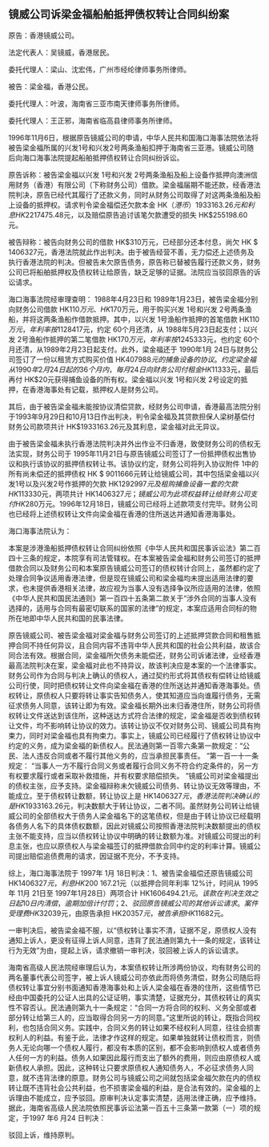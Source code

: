 ## 镜威公司诉梁金福船舶抵押债权转让合同纠纷案

原告：香港镜威公司。

法定代表人：吴镜威，香港居民。

委托代理人：梁山、沈宏伟，广州市经纶律师事务所律师。

被告：梁金福，香港公民。

委托代理人：叶波，海南省三亚市南天律师事务所律师。

委托代理人：王正邪，海南省临高县律师事务所律师。

1996年11月6日，根据原告镜威公司的申请，中华人民共和国海口海事法院依法将被告梁金福所属的兴发1号和兴发2号两条渔船扣押于海南省三亚港。镜威公司随后向海口海事法院提起船舶抵押债权转让合同纠纷诉讼。

原告诉称：被告梁金福以兴发 1号和兴发 2号两条渔船及船上设备作抵押向澳洲信用财务（香港）有限公司（下称财务公司）借款。梁金福届期不能还款，经香港法院判决，原告已经代其履行了还款义务，同时从财务公司取得了对这两条渔船及船上设备的抵押权。请求判令梁金福偿还欠款本金 HK$（港币）1933163.26元和利息 HK$2217475.48元，以及赔偿原告追讨该笔欠款遭受的损失 HK$255198.60元。

被告辩称：被告向财务公司的借款 HK$310万元，已经部分还本付息，尚欠 HK $ 1406327元，香港法院就此作出判决。由于被告经营不善，无力偿还上述债务及执行香港法院的判决。但被告未欠原告债务，原告称已替被告履行还款义务，财务公司已将船舶抵押权及债权转让给原告，缺乏足够的证据。法院应当驳回原告的诉讼请求。

海口海事法院经审理查明： 1988年4月23日和 1989年1月23日，被告梁金福分别向财务公司借款 HK$110万元、HK$170万元，用于购买兴发 1号和兴发 2号两条渔船，并将这两条渔船作借款抵押。其中，以兴发 1号渔船作抵押的首笔借款 HK$110万元，年利率按 11%计算，每月还 HK$28417元，约定 60个月还清，从 1988年5月23日起支付；以兴发 2号渔船作抵押的第二笔借款 HK$170万元，年利率按 12%计算，每月还 HK$45333元，也约定 60个月还清，从1989年2月23日起支付。此外，梁金福还于 1990年1月 24日与财务公司签订了一份以租赁方式购买价值 HK$407988元的捕鱼设备的协议。约定梁金福从 1990年 2月 24日起的36个月内，每月 24日向财务公司付租金 HK$11333元，最后再付 HK$20元获得捕鱼设备的所有权。梁金福以兴发 1号和兴发 2号设定的抵押，在香港海事处有记载，抵押权人是财务公司。

其后，由于被告梁金福未能按协议清偿贷款，经财务公司申请，香港最高法院分别于1993年9月29日和10月13日作出判决，判令梁金福及其贷款担保人梁树基偿付财务公司款项共计 HK$1933163.26元及其利息，梁金福对此无异议。

由于被告梁金福未执行香港法院判决并外出作业不归香港，致使财务公司的债权无法实现，财务公司于 1995年11月21日与原告镜威公司签订了一份抵押债权出售协议和执行该协议的抵押债权转让书。该协议约定，财务公司将列入协议附件 1中的所有尚未偿还的抵押债权 HK $ 9011666元转让给镜威公司，其中包括梁金福以兴发1号以及兴发2号作抵押的欠款 HK$1292997元及租购捕鱼设备一套的欠款 HK$113330元，两项共计 HK$1406327元；镜威公司为此项权益转让给财务公司支付 HK$280万元。1996年12月18日，镜威公司已经将上述款项支付完毕。财务公司也已经将上述债权转让文件向梁金福在香港的住所送达并通知香港海事处。

海口海事法院认为：

本案是涉港渔船抵押债权转让合同纠纷依照《中华人民共和国民事诉讼法》第二百四十三条的规定，本院享有司法管辖权。在本案被告梁金福和财务公司签订的抵押借款合同以及财务公司和本案原告镜威公司签订的债权转计合同上，虽然都约定了处理合同争议适用香港法律，但是现在镜威公司和梁金福均未提出适用法律的要求，也未提供香港相关法律，故应视为当事人没有选择争议所应适用的法律，依照《中华人民共和国民法通则》第一百四十五条第二款关于“涉外合同的当事人没有选择的，适用与合同有最密切联系的国家的法律”的规定，本案应适用合同标的物所在地即中华人民共和国的民事法律。

原告镜威公司、被告梁金福对梁金福与财务公司签订的上述抵押贷款合同和租售抵押合同不持任何异议，且合同内容不违背中华人民共和国的社会公共利益，故该合同合法有效。根据合同，梁金福所欠债务未能偿还，财务公司诉诸法律，业经香港最高法院判决在案，梁金福对此也不持异议，故该判决应是本案的一个法律事实。财务公司作为合同与判决上确认的债权人，通过契约形式将其债权有偿转让给镜威公司行使，同时把债权转让文件向梁金福在香港的住所送达并通知香港海事处。债权转让，原债权人只要将转让事实告知债务人，使其知道应当向谁履行债务，无需征求债务人同意，该转让即为有效。梁金福长期外出未归香港住所，财务公司将债权转让文件送达到该住所，这种送达方式符合法律的规定，梁金福是否收到债权转让文件，均不影响转让协议的效力。该转让协议不仅对财务公司、镜威公司具有拘束力，同时对梁金福也具有拘束力。事实上，镜威公司已经履行了债权转让协议中约定的义务，成为梁金福的新债权人。民法通则第一百零六条第一款规定：“公民、法人违反合同或者不履行其他义务的，应当承担民事责任。 ”第一百一十一条规定： “当事人一方不履行合同义务或者履行合同义务不符合约定条件的，另一方有权要求履行或者采取补救措施，并有权要求赔偿损失。 ”镜威公司对梁金福提出的债权主张，应予支持。梁金福辩称未欠镜威公司债务、转让协议无效等理由，不能成立。至于债权转让数额，转让协议上是 HK$1406327元，香港法院判决确认的是 HK$1933163.26元，判决数额大于转让协议，二者不同。虽然财务公司转让给镜威公司的全部债权大于债务人梁金福名下的这笔债权，但是由于转让协议已经载明各债务人名下的具体债权数额，因此对镜威公司按照香港法院判决数额提出的债权主张不能支持，应当以债权转让协议中明确的转让数额为准。对镜威公司提出的利息主张，也应以原债权人与梁金福签订的抵押借款合同中约定的利率计算。镜威公司提出赔偿追债费用的请求，因证据不充分，不予支持。

综上，海口海事法院于 1997年 1月 18日判决：1、被告梁金福偿还原告镜威公司 HK$1406327元，利息 HK$200 167.21元（以抵押合同年利率 12%计，时间从 1995年 11月 21日至 1997年1月28日）两项合计 HK$1606494.21元。该款在判决生效之日起10日内清偿 ，逾期加倍计付罚；2、驳回原告镜威公司的其他诉讼请求。案件受理费 HK$32039元，由原告承担 HK$20357元，被告承担 HK$11682元。

一审判决后，被告梁金福不服，以“债权转让事实不清，证据不足，原债权人没有通知上诉人，更没有征得上诉人同意，违背了民法通则第九十一条的规定，该转让行为无效”为由，提起上诉，请求撤销一审判决，驳回被上诉人的诉讼请求。

海南省高级人民法院经审理后认为，本案债权转让所涉两份协议，均有财务公司的两名董事代表公司签字，被上诉人镜威公司亦依此而将债务清偿，财务公司随后将债权转让事宜分别书面通知香港海事处和上诉人梁金福在香港的住所，这些情节已经由中国委托的公证人出具的公证证明，事实清楚，证据充分，其债权转让的真实性不容否认。民法通则第九十一条规定：“合同一方将合同的权利、义务全部或者部分转让给第三人的，应当取得合同另一方的同意。”这里所说的转让，既指合同权利，也包括合同义务。实践中，合同义务的转让如果不经权利人同意，往往会损害权利人的利益。有鉴于此，法律才作这样的规定。如果单独就转让债权而言，则债务人无论向哪一个债权人履行，都没有本质的区别，都不会影响到债权人或者债务人任何一方的利益。债务人如果因此履行而支出了额外的费用，则应由原债权人或新债权人承担。因此，这种转让只要求原债权人通知债务人，不必征求债务人同意，就不违背法律的原意。财务公司与镜威公司之间就包括梁金福欠款在内的债权转让既不违背社会公共利益，也不损害梁金福的利益，是合法有效的。梁金福的上诉理由不能成立，应予驳回。原审判决认定事实清楚，适用法律正确，应予维持。据此，海南省高级人民法院依照民事诉讼法第一百五十三条第一款第（一）项的规定，于1997 年6 月24 日判决：

驳回上诉，维持原判。

